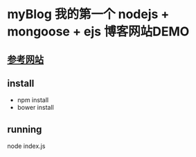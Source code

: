 # myBlog 我的第一个 **nodejs + mongoose + ejs** 博客网站DEMO
## [参考网站](https://www.gitbook.com/book/maninboat/n-blog/details)

## install

* npm install
* bower install 

## running

node index.js